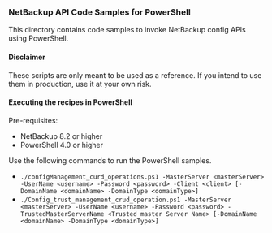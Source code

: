 ### NetBackup API Code Samples for PowerShell

This directory contains code samples to invoke NetBackup config APIs using PowerShell.

#### Disclaimer

These scripts are only meant to be used as a reference. If you intend to use them in production, use it at your own risk.

#### Executing the recipes in PowerShell

Pre-requisites:
- NetBackup 8.2 or higher
- PowerShell 4.0 or higher

Use the following commands to run the PowerShell samples.
- `./configManagement_curd_operations.ps1 -MasterServer <masterServer> -UserName <username> -Password <password> -Client <client> [-DomainName <domainName> -DomainType <domainType>]`
- `./Config_trust_management_crud_operation.ps1 -MasterServer <masterServer> -UserName <username> -Password <password> -TrustedMasterServerName <Trusted master Server Name> [-DomainName <domainName> -DomainType <domainType>]`